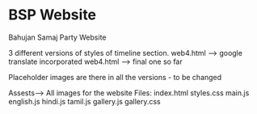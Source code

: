 # BSP Website
Bahujan Samaj Party Website

3 different versions of styles of timeline section.
web4.html --> google translate incorporated 
web4.html --> final one so far

Placeholder images are there in all the versions - to be changed

Assests--> All images for the website
Files:
index.html
styles.css
main.js
english.js
hindi.js
tamil.js
gallery.js
gallery.css
